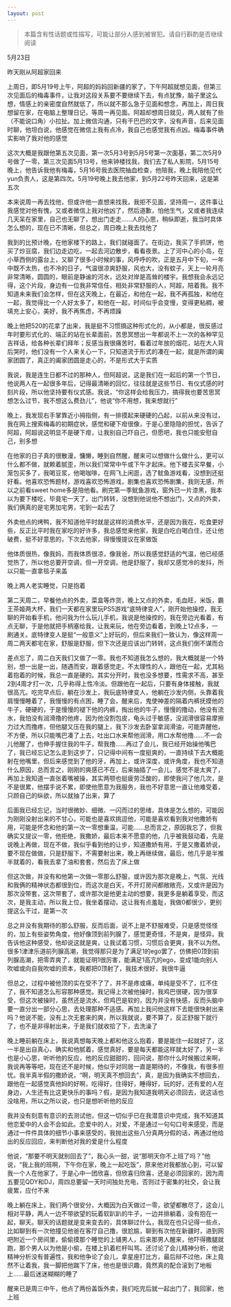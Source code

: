 ```yaml
---
layout: post
---
```

> 本篇含有性话题或性描写，可能让部分人感到被冒犯。请自行斟酌是否继续阅读

5月23日

昨天刚从阿超家回来

上周日，即5月19号上午，阿超的妈妈回新疆的家了，下午阿超就想见面，但第三次见面后的梅毒事件，让我对这段关系要不要继续下去，有点犹豫，脑子里这么想，情感上的亲密度自然就低了，所以就不那么急于见面和想念，再加上，周日我想留在家，在电脑上整理日记，等周一再见面。阿超却想周日就见，两人就有了些（不能说口角）小拉扯。加上微信沟通，只有干巴巴的文字，没有声音，后来见面时聊，他坦白说，他感觉在微信上我有点冷，我自己也感觉我有点凶。梅毒事件确实影响了我对他的感觉

这次大概是我跟他第五次见面，第一次5月3号到5月5号第一次面基，第二次5月9号做了一零，第三次见面5月13号，他来钟楼找我，我们去了私人影院，5月15号晚上，他告诉我他有梅毒，5月16号我去医院抽血检查，他陪我，晚上我陪他见代yun负责人，这是第四次。5月19号晚上我去他家，到5月22号昨天回来，这是第五次

本来说周一再去找他，但或许他一直想来找我，我拒不见面，坚持周一，这件事让我感觉对他有愧，又或者微信上我对他凶了，然后道歉，怕他生气，又或者我连续几天呆在家里，自己也无聊了，想出门走走……人的心思，稍纵即逝，我当时具体怎么想的，现在已不清晰，但总之，周日晚上我去找他了

我到的比预计晚，在他家楼下的路上，我们就碰面了。在街边，我买了手抓饼，他买了炒豆腐，我们边走边吃，一起去河边散步，看看夜景。上了河中心的小岛，在小草西侧的露台上，又聊了很多小时候的事，风呼呼的吹，正是五月中下旬，一年中既不太热，也不冷的日子，气温很凉爽舒服，风也大，没有蚊子，天上一轮月亮非常清晰，圆圆的，眼前是静谧的河水，远处对岸是高耸的楼宇。我想我会永远记得，这个片段，身边有一位我非常信任，相处非常舒服的人，阿超，陪着我。我不知道未来我们会怎样，但在这天晚上，在最近，和他在一起，我不再孤独，和他在一起，我觉得比一个人好太多了，和他在一起，时间似乎会变慢，变得更粘稠，被填充上安心，美好，我不再焦虑，不再烦躁

晚上他把520的花拿了出来，我是挺不习惯搞这种形式化的，从小都是，很反感过年时要形式化的、端正的站在长辈面前，苦思冥想出一年都说不上一次的各种罕见吉祥话，给各种长辈们拜年；反感当我很痛苦时，看着过年放的烟花，站在大人背后哭时，他们没有一个人来关心一下，只知道流于形式的凑在一起，就是所谓的阖家团圆了，真正的阖家团圆是走心的，不是形式大于实质

我说，我是连生日都不过的那种人，但阿超说，这是我们在一起后的第一个节日，他说两人在一起很多年后，记得最清晰的回忆，往往就是这些节日、有仪式感的时刻片段，所以他坚持要有仪式感。我说，“你这样会给我压力，搞得我也要苦思冥想怎么过节，我不想这么费劲儿”，他说“你不用想，我来想就行”

晚上，我发现右手掌靠近小拇指侧，有一排摸起来硬硬的凸起，以前从来没有过，我在网上搜索梅毒的初期症状，感觉和硬下疳很像，于是心里隐隐的担忧，告诉了阿超，阿超说这明显不是硬下疳，让我别自己吓自己，但愿吧，我也只能安慰自己，别多想

在他家的日子真的很散漫，慵懒，睡到自然醒，醒来可以想做什么做什么，更可以什么都不做，就赖着腻歪，所以我们常常中午或下午才起床。他下楼去买早餐，小笼包买多了，我喝豆浆，他喝咖啡，在网飞上闲逛，选了鱿鱼游戏看，没想到还挺好看。他喜欢恐怖题材，游戏喜欢恐怖游戏，剧集也喜欢恐怖剧集，我则无感，所以之前看sweet home多是陪他看。刷完第一季鱿鱼游戏，窗外已一片漆黑，我本以为要下楼吃，毕竟宅一天了，出门转转，没想到他说他不想出门，又点的外卖，我们俩真的是宅男加宅男，宅到一起去了

外卖他点的烤鸭，我不知道他平时就是这样的消费水平，还是因为我在，吃食更好些，反正比平时我在家吃的好许多，我总感觉来他家，我是白吃白喝白住，还让他破费，挺不好意思的，下次去他家，得慢慢提议在家做饭

他体质很热，像我妈，而我体质很凉，像我爸，所以我感觉舒适的气温，他已经感觉热了，所以他总要开空调，但一开空调，他是舒服了，我却又感觉冷的发抖，所以只能一直拿毯子来盖

晚上两人老实睡觉，只是抱着

第二天周二，早餐他点的外卖，菜盒等炸货，晚上又点的外卖，毛血旺，米饭，霸王茶姬两大杯，我们一天都在家里玩PS5游戏“底特律变人”，刚开始他操控，我无聊的开始看手机，他问我为什么玩儿手机，我说是他操控的，我在旁边光看着，有点无聊，于是他就把手柄塞给我，让我来玩，他在旁边看着，到晚上12点多，一刷通关。底特律变人是挺“一般意义”上好玩的，但后来我们一致认为，像这样周一周二两天都宅在家，舒服是舒服，但下次还是应该出门转转，这点我们倒不谋而合

差点忘了，周二白天我们又做了一零。我也不知道我怎么想的，我大概就是一个特别，想一出是一出，随遇而安，跟着感觉走，不太理性的人，跟他在一起，尤其粘着抱着的时候，我总一直是硬的。其实分开时，我也没多想要，性需求不高，甚至2到4周才打一次，几乎称得上性冷淡。但跟他在一起后，只要有身体接触，我就很高亢。吃完早点后，躺在沙发上，我玩底特律变人，他躺在沙发内侧，头靠着我肩慢慢睡着了，我慢慢的有点困，睡了会，醒来后，鬼使神差的隔着内裤抚摸他的牛子，硬硬的，于是慢慢的褪下他的内裤，掏出他的牛子，慢慢的撸动，他没有流水，我怕没有润滑撸的他疼，因为他没割包皮，龟头过于敏感，没润滑很容易摩擦力过大而撸疼，但他腿又压在我的腿上，我下沙发去卧室拿润滑油，可能弄醒他，不方便，所以只能嘴巴凑了上去，吐出口水来帮他润滑，用口水帮他撸……不一会儿他醒了，也伸手握住我的牛子，帮我撸……再过了会儿，我已经开始操他嘴巴了，我已经忘记怎么走到这步了，只记得中间有一度挺爽的，一直持续下去大概能射在他嘴里，但后来感觉到了他的牙，再加上，或许深度，或许角度，我也不知道什么原因，总而言之，刚刚的爽感已不在，后来抽插了一会儿，感觉不是太爽了，再加上我知道一直张着嘴被操，其实两颚也挺疲劳泛酸的，即使我问了他几次，是不是很累，他摆手说不累，即使他愿意为我服务，我也不好意思一直让他难受着，只顾自己的纵欲，所以就抽了出来，算了

后面我已经忘记，当时很微妙、细微、一闪而过的思绪，具体是怎么想的，可能因为刚刚没射出来的不甘心，可能也是喜欢挑逗他，可能是喜欢看到我对他撒娇有用，可能是怀念和他的第一次一零想重温，可能……总而言之，原因我忘了，但我确实又提议一零，他拒绝，我撒娇，最后本来不愿意的他，几乎被我鼓动着，先是说晚上再做，现在不做，我似乎看到他的让步，知道撒娇有用，于是又撒着娇说，要不现在做做，只是舒服下，不需要射出来，晚上再继续做，最后，他几乎是半推半就着的，看我去拿了油和套套，然后去了床上做

但这次做，并没有和他第一次做一零那么舒服，或许因为那次是晚上，气氛、光线和我俩的精神状态都很到位，而这次是白天，不开灯房间都敞敞亮，又或许是因为那次没带套，这次带套了，或许那次是他更主动的想要，我更多是躺着享受，而这次，是我主动，所以我上位，我坐着摆动，这让我有点羞耻，我做0都很少，更别提这么干过，是第一次

总之并没有我期待的那么舒服，反而后面，说不上是不舒服难受，只是感觉怪怪的，加上有些姿势角度，他好像顶到前列腺了，感觉更奇怪，不是爽，是怪异。我告诉他这种感受，他却说这就是爽，让我试着习惯，习惯后会更爽，我不以为然。很多1津津乐道前列腺高潮，我觉得那只是为了满足1的ego罢了，仿佛把0顶到前列腺高潮，把零弄爽了，就能证明1很厉害，能满足1高亢的ego，变成1能向别人吹嘘或向自我吹嘘的资本，我都把0顶射了，我技术很好，我很牛逼

但总之，过程中被他顶的实在受不了了，并不是疼或痛，单纯是受不了，扛不住了，我不知道怎么形容那种感觉。我记得上次被他操时，我鸡巴很硬，因为很享受，但这次被操时，虽然还是流水，但鸡巴是软的，因为并没有快感，反而头脑中要一直分出一部分心思，去处理那种不适感。再加上我问他这样下去能很快射出来吗？他说不能，没有上次无套来的爽，所以我就说，要不算了，反正舒服下就行了，也不是非得射出来，于是我们就收拾了下，去洗澡了

晚上睡前躺在床上，我说真想每天晚上都和他这么抱着，要是能住一起就好了，这一半是出自真心，确实和他腻着，感觉真好，要是每天都能这样就太好了，另一半也是小心思，听听他的反应，他的反应甜甜的，回问说，那你什么时候搬过来啊，我说再等等吧，现在还不是时候，他似乎对同居一直是期待的，不像我，有很多担忧。我半真半假的撒娇说，“啊，明天真不想回去”，真，是因为我确实不想回去，跟他在一起感觉真他妈的好啊，吃得好，住得好，睡得好，玩的好，还有爱的人在身边，人生还有比这更快乐的事吗？假，是因为我知道我明天必须回去，说这话也没啥用，所以之所以说，也只是想听听他的反应

我并没有刻意有意识的去测试他，但这一切似乎已在我潜意识中完成，我不知道其他恋爱中的人会不会如此。恋爱中的人，对爱，不是通过一句句口号来感受，而是通过一件件具体的细节小事来感受的，我抛出这些八分真两分假的话，再通过他给出的反应回应，来判断他对我的爱是什么程度

他说，“那要不明天就别回去了”，我心头一甜，说“那明天你不上班了吗？”他说，“我上我的班啊，下午你在家，晚上一起吃饭”，原来他对我都放心到，可以留我一个人在他家了，于是心中一团欣喜，但欣喜归欣喜，还是必须回家的，因为周五要见QDY和DJ，周四总要留一天时间独处充电，否则过于密集的社交，会让我疲累，应付不来

晚上躺在床上，我们两个很安分，大概因为白天做过一零，欲望都散尽了，这会儿相对平静，两人一边不带欲望的玩着软趴趴的牛子，一边并排躺着，没有抱在一起，聊天。聊天的话题就是变来变去的，具体聊过什么，我现在也只记得一些点，比如聊到有一次他撞见他爸在客厅自己撸，很尬尴，聊到有次他在新疆时，进到网吧附近一个房间里，偷偷摸那个睡觉的上铺男人，后来那男人醒来，他吓得撒腿就跑，那个男人以为他是小偷，在楼上扒着栏杆叫骂。还讨论了会儿精神分析，他说精神分析没有普遍性，我和他争论了会儿，拿星座打比方，最后辩不过他，床上竟然不让着我，我一脚把他踹下了床，他也是很识趣，竟然真的配合滚到了地板上……最后迷迷糊糊的睡了

醒来已是周三中午，他点了两份盖饭外卖，我们吃完后就一起出门了，我回家，他上班

